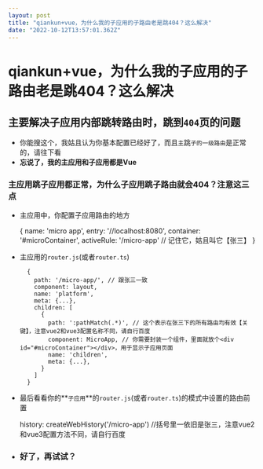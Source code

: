 ```yaml
---
layout: post
title: "qiankun+vue，为什么我的子应用的子路由老是跳404？这么解决"
date: "2022-10-12T13:57:01.362Z"
---
```

qiankun+vue，为什么我的子应用的子路由老是跳404？这么解决
===================================

主要解决子应用内部跳转路由时，跳到`404`页的问题
--------------------------

*   你能搜这个，我姑且认为你基本配置已经好了，而且`主`跳`子的一级路由`是正常的，请往下看
*   **忘说了，我的主应用和子应用都是Vue**

### 主应用跳子应用都正常，为什么子应用跳子路由就会404？注意这三点

*   主应用中，你配置子应用路由的地方

      {
        name: 'micro app',
        entry: '//localhost:8080',
        container: '#microContainer',
        activeRule: '/micro-app' // 记住它，姑且叫它【张三】
      }
    

*   主应用的`router.js`(或者`router.ts`)

          {
            path: '/micro-app/', // 跟张三一致
            component: layout,
            name: 'platform',
            meta: {...},
            children: [
              {
                path: ':pathMatch(.*)', // 这个表示在张三下的所有路由均有效【关键】，注意vue2和vue3配置名称不同，请自行百度
                component: MicroApp, // 你需要封装一个组件，里面就放个<div id="#microContainer"></div>，用于显示子应用页面
                name: 'children',
                meta: {...},
              }
            ]
          }
    

*   最后看看你的**`子应用`**的`router.js`(或者`router.ts`)的模式中设置的路由前置

    history: createWebHistory('/micro-app') //括号里一依旧是张三，注意vue2和vue3配置方法不同，请自行百度
    

*   ### 好了，再试试？